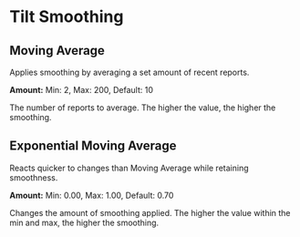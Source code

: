 # Tilt Smoothing

## Moving Average

Applies smoothing by averaging a set amount of recent reports.

**Amount:** Min: 2, Max: 200, Default: 10

The number of reports to average. The higher the value, the higher the smoothing.

## Exponential Moving Average

Reacts quicker to changes than Moving Average while retaining smoothness.

**Amount:** Min: 0.00, Max: 1.00, Default: 0.70

Changes the amount of smoothing applied. The higher the value within the min and max, the higher the smoothing.